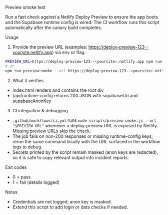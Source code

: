 Preview smoke test

Run a fast check against a Netlify Deploy Preview to ensure the app boots and the Supabase runtime config is wired.
The CI workflow runs this script automatically after the canary build completes.

Usage

1) Provide the preview URL (examples: https://deploy-preview-123--yoursite.netlify.app) via env or flag:

```bash
PREVIEW_URL=https://deploy-preview-123--<yoursite>.netlify.app npm run preview:smoke
# or
npm run preview:smoke --url https://deploy-preview-123--<yoursite>.netlify.app
```

2) What it verifies
- index.html renders and contains the root div
- /api/runtime-config returns 200 JSON with supabaseUrl and supabaseAnonKey

3) CI integration & debugging
- `.github/workflows/ci.yml` runs `node scripts/preview-smoke.js --url "$PREVIEW_URL"` whenever a deploy-preview URL is exposed by Netlify. Missing preview URLs skip the check.
- The job fails on non-200 responses or missing runtime-config keys; rerun the same command locally with the URL surfaced in the workflow logs to debug.
- Secrets printed by the script remain masked (anon keys are redacted), so it is safe to copy relevant output into incident reports.

Exit codes
- 0 = pass
- 1 = fail (details logged)

Notes
- Credentials are not logged; anon key is masked.
- Extend this script to add login or data checks if needed.



